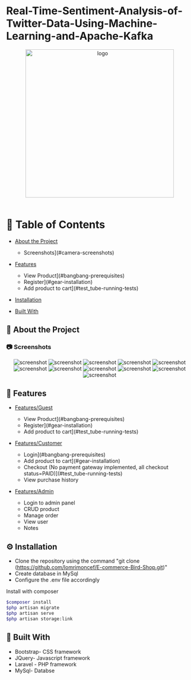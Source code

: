 # Real-Time-Sentiment-Analysis-of-Twitter-Data-Using-Machine-Learning-and-Apache-Kafka


<div align="center">

  <img src="albino/public/frontend/assets/imgs/theme/logo dz ornithologie.png" alt="logo" width="400" height="auto" />

  

  


   

</div>

<br />

<!-- Table of Contents -->
# :notebook_with_decorative_cover: Table of Contents

- [About the Project](##star2-about-the-project)
  * Screenshots](#camera-screenshots)

- [Features](##star2-about-the-project)
  * View Product](#bangbang-prerequisites)
  * Register](#gear-installation)
  * Add product to cart](#test_tube-running-tests)


- [Installation](##star2-about-the-project)
- [Built With](##star2-about-the-project)


  

<!-- About the Project -->
## :star2: About the Project


<!-- Screenshots -->
### :camera: Screenshots

<div align="center"> 
  <img src="2024-04-15 16_35_44-Admin Login.png" alt="screenshot" />
  <img src="2024-04-15 16_37_01-Settings.png" alt="screenshot" />
  <img src="2024-04-15 16_37_39-Settings.png" alt="screenshot" />
  <img src="2024-04-15 16_37_52-Settings.png" alt="screenshot" />
  <img src="2024-04-14 22_24_28-Pomada Tabernil.png" alt="screenshot" />
    <img src="2024-04-15 16_29_07-.png" alt="screenshot" />
    <img src="2024-04-15 16_29_58-Settings.png" alt="screenshot" />
    <img src="2024-04-15 16_30_22-Supplements Category.png" alt="screenshot" />
    <img src="2024-04-15 16_30_44-Dz-Ornithologie Shop.png" alt="screenshot" />
   <img src="2024-04-15 16_33_35-MyCart Page.png" alt="screenshot" />
   <img src="2024-04-15 16_34_36-Checkout Page.png" alt="screenshot" />

</div>


<!-- TechStack -->


<!-- Features -->
## :dart: Features

- [Features/Guest](#toolbox-getting-started)
  * View Product](#bangbang-prerequisites)
  * Register](#gear-installation)
  * Add product to cart](#test_tube-running-tests)

- [Features/Customer](#eyes-usage)
  * Login](#bangbang-prerequisites)
  * Add product to cart](#gear-installation)
  * Checkout (No payment gateway implemented, all checkout status=PAID)](#test_tube-running-tests)
  * View purchase history
 - [Features/Admin](#eyes-usage)
   * Login to admin panel
   * CRUD product
   * Manage order
   * View user
   * Notes



<!-- Getting Started -->
## 	:gear: Installation



- Clone the repository using the command "git clone (https://github.com/lomrimoncef/E-commerce-Bird-Shop.git)"
- Create database in MySql
- Configure the .env file accordingly






Install  with composer

```bash
$composer install
$php artisan migrate
$php artisan serve
$php artisan storage:link
```
   
<!-- Running Tests -->
## :test_tube: Built With

- Bootstrap- CSS framework
- JQuery- Javascript framework
- Laravel - PHP framework
- MySql- Databse

